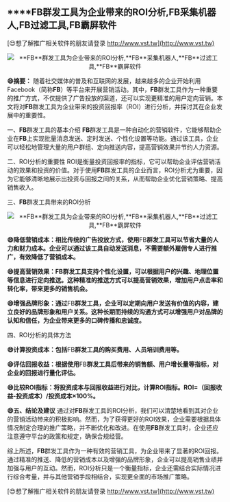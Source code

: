 ## ****FB**群发工具为企业带来的ROI分析,**FB**采集机器人,**FB**过滤工具,**FB**霸屏软件**

[😍想了解推广相关软件的朋友请登录 http://www.vst.tw](http://www.vst.tw)

 <center><img src="https://vst.tw/MP4/tuiguang/png/1.png" alt="**FB**群发工具为企业带来的ROI分析,**FB**采集机器人,**FB**过滤工具,**FB**霸屏软件"></center>

**😄摘要：**
随着社交媒体的普及和互联网的发展，越来越多的企业开始利用Facebook（简称**FB**）等平台来开展营销活动。其中，**FB**群发工具作为一种重要的推广方式，不仅提供了广告投放的渠道，还可以实现更精准的用户定向营销。本文将对**FB**群发工具为企业带来的投资回报率（ROI）进行分析，并探讨其在企业发展中的重要性。

一、**FB**群发工具的基本介绍
**FB**群发工具是一种自动化的营销软件，它能够帮助企业在**FB**上实现批量消息发送、定时发送、个性化设置等功能。通过该工具，企业可以轻松地管理大量的用户群组、定向推送内容，提高营销效果并节约人力资源。

二、ROI分析的重要性
ROI是衡量投资回报率的指标，它可以帮助企业评估营销活动的效果和投资的价值。对于使用**FB**群发工具的企业而言，ROI分析尤为重要，因为它能够清晰地展示出投资与回报之间的关系，从而帮助企业优化营销策略、提高销售收入。

三、**FB**群发工具带来的ROI分析

 <center><img src="https://vst.tw/MP4/tuiguang/png/3.png" alt="**FB**群发工具为企业带来的ROI分析,**FB**采集机器人,**FB**过滤工具,**FB**霸屏软件"></center>

**😄降低营销成本：相比传统的广告投放方式，使用**FB**群发工具可以节省大量的人力和财力成本。企业可以通过该工具自动发送消息，不需要额外雇佣专人进行推广，有效降低了营销成本。**

**😄提高营销效果：**FB**群发工具支持个性化设置，可以根据用户的兴趣、地理位置等信息进行定向推送。这种精准的推送方式可以提高营销效果，增加用户点击率和转化率，带来更多的销售机会。**

**😄增强品牌形象：通过**FB**群发工具，企业可以定期向用户发送有价值的内容，建立良好的品牌形象和用户关系。这种长期而持续的沟通方式可以增强用户对品牌的认知和信任，为企业带来更多的口碑传播和忠诚度。**

四、ROI分析的具体方法

**😄计算投资成本：包括**FB**群发工具的购买费用、人员培训费用等。**

**😄评估回报收益：根据使用**FB**群发工具后带来的销售额、用户增长量等指标，对企业的回报进行量化评估。**

**😄比较ROI指标：将投资成本与回报收益进行对比，计算ROI指标。ROI=（回报收益-投资成本）/投资成本×100%。**

**😄五、结论及建议**
通过对**FB**群发工具的ROI分析，我们可以清楚地看到其对企业的营销活动带来的积极影响。然而，为了获得更好的ROI效果，企业需要根据具体情况制定合理的推广策略，并不断优化和改进。在使用**FB**群发工具时，企业还应注意遵守平台的政策和规定，确保合规经营。

综上所述，**FB**群发工具作为一种有效的营销工具，为企业带来了显著的ROI回报。通过精准的推送、降低的营销成本以及增强的品牌形象，企业可以提高销售业绩并加强与用户的互动。然而，ROI分析只是一个衡量指标，企业还需结合实际情况进行综合考量，并与其他营销手段相结合，实现更全面的市场推广策略。

[😍想了解推广相关软件的朋友请登录 http://www.vst.tw](http://www.vst.tw)



